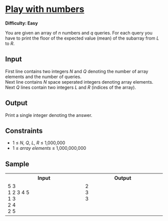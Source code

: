 # [Play with numbers](https://www.hackerearth.com/practice/basic-programming/input-output/basics-of-input-output/practice-problems/algorithm/play-with-numbers-2/)

**Difficulty: Easy**

You are given an array of *n* numbers and *q* queries. For each query you have to print the floor of the expected value (mean) of the subarray from *L* to *R*.

## Input

First line contains two integers *N* and *Q* denoting the number of array elements and the number of queries. \
Next line contains *N* space seperated integers denoting array elements. \
Next *Q* lines contain two integers *L* and *R* (indices of the array).

## Output

Print a single integer denoting the answer.

## Constraints

+ 1 &le; *N*, *Q*, *L*, *R* &le; 1,000,000
+ 1 &le; *array elements* &le; 1,000,000,000

## Sample

<table>
	<tr>
		<th width="500">Input</th>
		<th width="500">Output</th>
	</tr>
	<tr>
		<td valign="top">
			5 3<br />
			1 2 3 4 5<br />
			1 3<br />
			2 4<br />
			2 5
		</td>
		<td valign="top">
			2<br />
			3<br />
			3
		</td>
	</tr>
</table>
